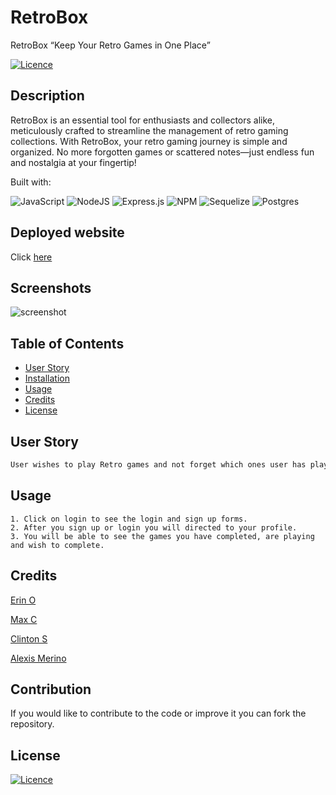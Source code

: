 # RetroBox

RetroBox “Keep Your Retro Games in One Place”

[![Licence](https://img.shields.io/github/license/Ileriayo/markdown-badges?style=for-the-badge)](./LICENSE)


  ## Description

 RetroBox is an essential tool for enthusiasts and collectors alike, meticulously crafted to streamline the management of retro gaming collections. With RetroBox, your retro gaming journey is simple and organized. No more forgotten games or scattered notes—just endless fun and nostalgia at your fingertip! 

  Built with:

 ![JavaScript](https://img.shields.io/badge/javascript-%23323330.svg?style=for-the-badge&logo=javascript&logoColor=%23F7DF1E)
 ![NodeJS](https://img.shields.io/badge/node.js-6DA55F?style=for-the-badge&logo=node.js&logoColor=white)
 ![Express.js](https://img.shields.io/badge/express.js-%23404d59.svg?style=for-the-badge&logo=express&logoColor=%2361DAFB)
 ![NPM](https://img.shields.io/badge/NPM-%23CB3837.svg?style=for-the-badge&logo=npm&logoColor=white)
 ![Sequelize](https://img.shields.io/badge/Sequelize-52B0E7?style=for-the-badge&logo=Sequelize&logoColor=white)
 ![Postgres](https://img.shields.io/badge/postgres-%23316192.svg?style=for-the-badge&logo=postgresql&logoColor=white)

  ## Deployed website

  Click [here](https://retrobox1-a061a0f43c58.herokuapp.com/)

  ## Screenshots
 ![screenshot](./assets/Screenshot%202024-05-07%20at%209.36.01 PM.png)

  ## Table of Contents
  - [User Story](#user-story)
  - [Installation](#installation)
  - [Usage](#usage)
  - [Credits](#credits)
  - [License](#license)

  ## User Story

```md
User wishes to play Retro games and not forget which ones user has played and wishes to organize users retro games in an online library. User opens website and moves mouse to “sign up” for a new profile. Member chooses username and password. After setting up profile, user chooses the games and put games user wants to play in wishlist. After user has finished with game, user can set the game to a “completed” game.
```
  
  ## Usage
    1. Click on login to see the login and sign up forms.
    2. After you sign up or login you will directed to your profile. 
    3. You will be able to see the games you have completed, are playing and wish to complete.
  
  ## Credits

  [Erin O](https://github.com/RinOrtega)

  [Max C](https://github.com/Maxxxc1)

  [Clinton S](https://github.com/DoughShy)

  [Alexis Merino](https://github.com/AlexM745)
  

  ## Contribution
  
  If you would like to contribute to the code or improve it you can fork the repository.
  
  ## License 
  
  [![Licence](https://img.shields.io/github/license/Ileriayo/markdown-badges?style=for-the-badge)](./LICENSE)

